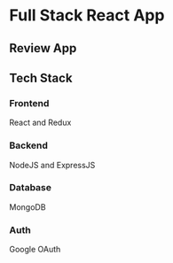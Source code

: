 # Full Stack React App

## Review App 

## Tech Stack 

### Frontend
React and Redux

### Backend
NodeJS and ExpressJS

### Database
MongoDB

### Auth
Google OAuth
